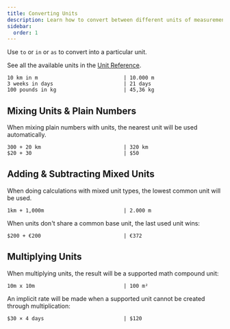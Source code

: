 ```yaml
---
title: Converting Units
description: Learn how to convert between different units of measurement in your code.
sidebar:
  order: 1
---
```


Use `to` or `in` or `as` to convert into a particular unit.

See all the available units in the [Unit Reference](/syntax/units--conversions/unit_reference/).

```
10 km in m                            | 10.000 m
3 weeks in days                       | 21 days 
100 pounds in kg                      | 45,36 kg
```

## Mixing Units & Plain Numbers

When mixing plain numbers with units, the nearest unit will be used automatically.
```
300 + 20 km                           | 320 km
$20 + 30                              | $50
```

## Adding & Subtracting Mixed Units

When doing calculations with mixed unit types, the lowest common unit will be used.
```
1km + 1,000m                          | 2.000 m
```

When units don't share a common base unit, the last used unit wins:
```
$200 + €200                           | €372
```

## Multiplying Units

When multiplying units, the result will be a supported math compound unit:

```
10m x 10m                             | 100 m²
```

An implicit rate will be made when a supported unit cannot be created through multiplication:
```
$30 × 4 days                          | $120
```


